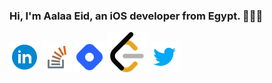  

### Hi, I'm Aalaa Eid, an iOS developer from Egypt. 👩🏽‍💻




[![Linked In](https://github.com/aalaaeid/aalaaeid/blob/main/images/linkedin.png)](https://www.linkedin.com/in/aalaa-eid/)   [![Stack overflow](https://github.com/aalaaeid/aalaaeid/blob/main/images/stack-overflow.png)](https://stackoverflow.com/users/6730558/aalaa)   [![hashnode](https://github.com/aalaaeid/aalaaeid/blob/main/images/hashnode.png)](https://aalaa.hashnode.dev/)                           [![leetcode](https://github.com/aalaaeid/aalaaeid/blob/main/images/leetcode.png)](https://leetcode.com/aalaaeid/)                        [![twitter](https://github.com/aalaaeid/aalaaeid/blob/main/images/twitter.png)](https://twitter.com/lwlaww)









